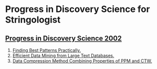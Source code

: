 # Progress in Discovery Science for Stringologist
## [Progress in Discovery Science 2002](https://dblp.org/db/conf/dsp/dsp2002.html)
  1. [Finding Best Patterns Practically.](https://doi.org/10.1007/3-540-45884-0_21)  
  2. [Efficient Data Mining from Large Text Databases.](https://doi.org/10.1007/3-540-45884-0_6)  
  3. [Data Compression Method Combining Properties of PPM and CTW.](https://doi.org/10.1007/3-540-45884-0_18)  
  
